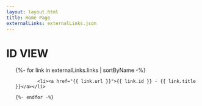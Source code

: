 ```yaml
---
layout: layout.html
title: Home Page
externalLinks: externalLinks.json
---
```

# ID VIEW


<ul>
    {%- for link in externalLinks.links | sortByName -%}
        
            <li><a href="{{ link.url }}">{{ link.id }} - {{ link.title }}</a></li>
        
    {%- endfor -%}
</ul>
